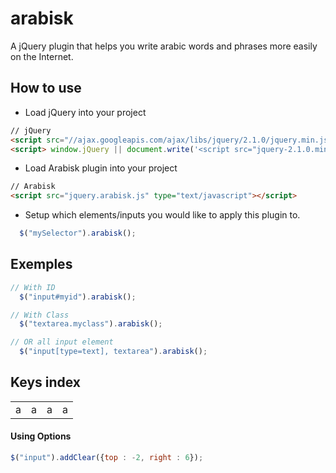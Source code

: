 arabisk
=======

A jQuery plugin that helps you write arabic words and phrases more easily on the Internet.

## How to use

- Load jQuery into your project
``` html
// jQuery
<script src="//ajax.googleapis.com/ajax/libs/jquery/2.1.0/jquery.min.js"></script>
<script> window.jQuery || document.write('<script src="jquery-2.1.0.min.js"><\/script>') </script>
```
- Load Arabisk plugin into your project
``` html
// Arabisk
<script src="jquery.arabisk.js" type="text/javascript"></script>
```

- Setup which elements/inputs you would like to apply this plugin to.

```javascript
  $("mySelector").arabisk();
```

## Exemples
```javascript
// With ID
  $("input#myid").arabisk();

// With Class
  $("textarea.myclass").arabisk();

// OR all input element
  $("input[type=text], textarea").arabisk();

```
## Keys index

<table>
  <tr>
    <td>a</td>
    <td>a</td>
    <td>a</td>
    <td>a</td>
  </tr>
</table>

#### Using Options
```javascript
$("input").addClear({top : -2, right : 6});
```
